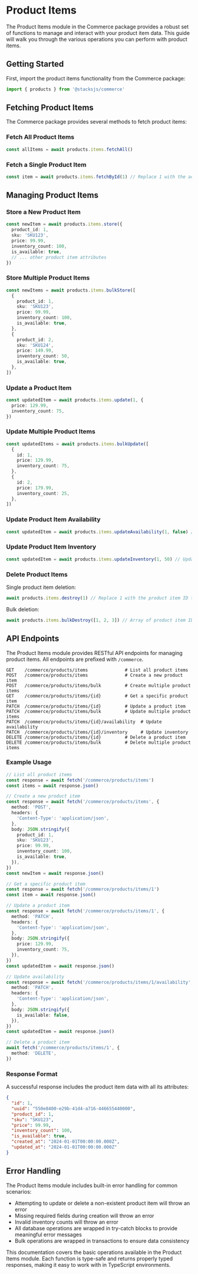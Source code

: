 # Product Items

The Product Items module in the Commerce package provides a robust set of functions to manage and interact with your product item data. This guide will walk you through the various operations you can perform with product items.

## Getting Started

First, import the product items functionality from the Commerce package:

```ts
import { products } from '@stacksjs/commerce'
```

## Fetching Product Items

The Commerce package provides several methods to fetch product items:

### Fetch All Product Items

```ts
const allItems = await products.items.fetchAll()
```

### Fetch a Single Product Item

```ts
const item = await products.items.fetchById(1) // Replace 1 with the actual product item ID
```

## Managing Product Items

### Store a New Product Item

```ts
const newItem = await products.items.store({
  product_id: 1,
  sku: 'SKU123',
  price: 99.99,
  inventory_count: 100,
  is_available: true,
  // ... other product item attributes
})
```

### Store Multiple Product Items

```ts
const newItems = await products.items.bulkStore([
  {
    product_id: 1,
    sku: 'SKU123',
    price: 99.99,
    inventory_count: 100,
    is_available: true,
  },
  {
    product_id: 2,
    sku: 'SKU124',
    price: 149.99,
    inventory_count: 50,
    is_available: true,
  },
])
```

### Update a Product Item

```ts
const updatedItem = await products.items.update(1, {
  price: 129.99,
  inventory_count: 75,
})
```

### Update Multiple Product Items

```ts
const updatedItems = await products.items.bulkUpdate([
  {
    id: 1,
    price: 129.99,
    inventory_count: 75,
  },
  {
    id: 2,
    price: 179.99,
    inventory_count: 25,
  },
])
```

### Update Product Item Availability

```ts
const updatedItem = await products.items.updateAvailability(1, false) // Set to unavailable
```

### Update Product Item Inventory

```ts
const updatedItem = await products.items.updateInventory(1, 50) // Update inventory count to 50
```

### Delete Product Items

Single product item deletion:

```ts
await products.items.destroy(1) // Replace 1 with the product item ID to delete
```

Bulk deletion:

```ts
await products.items.bulkDestroy([1, 2, 3]) // Array of product item IDs to delete
```

## API Endpoints

The Product Items module provides RESTful API endpoints for managing product items. All endpoints are prefixed with `/commerce`.

```
GET    /commerce/products/items              # List all product items
POST   /commerce/products/items              # Create a new product item
POST   /commerce/products/items/bulk         # Create multiple product items
GET    /commerce/products/items/{id}         # Get a specific product item
PATCH  /commerce/products/items/{id}         # Update a product item
PATCH  /commerce/products/items/bulk         # Update multiple product items
PATCH  /commerce/products/items/{id}/availability  # Update availability
PATCH  /commerce/products/items/{id}/inventory     # Update inventory
DELETE /commerce/products/items/{id}         # Delete a product item
DELETE /commerce/products/items/bulk         # Delete multiple product items
```

### Example Usage

```ts
// List all product items
const response = await fetch('/commerce/products/items')
const items = await response.json()

// Create a new product item
const response = await fetch('/commerce/products/items', {
  method: 'POST',
  headers: {
    'Content-Type': 'application/json',
  },
  body: JSON.stringify({
    product_id: 1,
    sku: 'SKU123',
    price: 99.99,
    inventory_count: 100,
    is_available: true,
  }),
})
const newItem = await response.json()

// Get a specific product item
const response = await fetch('/commerce/products/items/1')
const item = await response.json()

// Update a product item
const response = await fetch('/commerce/products/items/1', {
  method: 'PATCH',
  headers: {
    'Content-Type': 'application/json',
  },
  body: JSON.stringify({
    price: 129.99,
    inventory_count: 75,
  }),
})
const updatedItem = await response.json()

// Update availability
const response = await fetch('/commerce/products/items/1/availability', {
  method: 'PATCH',
  headers: {
    'Content-Type': 'application/json',
  },
  body: JSON.stringify({
    is_available: false,
  }),
})
const updatedItem = await response.json()

// Delete a product item
await fetch('/commerce/products/items/1', {
  method: 'DELETE',
})
```

### Response Format

A successful response includes the product item data with all its attributes:

```json
{
  "id": 1,
  "uuid": "550e8400-e29b-41d4-a716-446655440000",
  "product_id": 1,
  "sku": "SKU123",
  "price": 99.99,
  "inventory_count": 100,
  "is_available": true,
  "created_at": "2024-01-01T00:00:00.000Z",
  "updated_at": "2024-01-01T00:00:00.000Z"
}
```

## Error Handling

The Product Items module includes built-in error handling for common scenarios:

- Attempting to update or delete a non-existent product item will throw an error
- Missing required fields during creation will throw an error
- Invalid inventory counts will throw an error
- All database operations are wrapped in try-catch blocks to provide meaningful error messages
- Bulk operations are wrapped in transactions to ensure data consistency

This documentation covers the basic operations available in the Product Items module. Each function is type-safe and returns properly typed responses, making it easy to work with in TypeScript environments.
